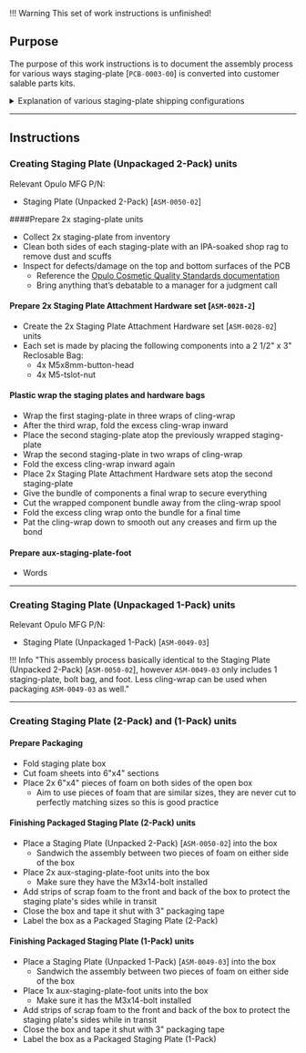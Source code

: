 !!! Warning
	This set of work instructions is unfinished!

## Purpose
The purpose of this work instructions is to document the assembly process for various ways staging-plate [`PCB-0003-00`] is converted into customer salable parts kits.

<details>
<summary> Explanation of various staging-plate shipping configurations</summary>

When we receive orders for staging plates, customers can select whether they want a 1-pack or a 2-pack at checkout. Depending on whether they buy their staging plates with additional items or not has an impact on how we package these goods.<br>
<br>
If a customer orders either 1 or 2 staging plate(s) and nothing else, we will ship them one of the following products:<br>
- Packaged Staging Plate (1-Pack)<br>
- Packaged Staging Plate (2-Pack)
<br>
<br>
Note: When a customer orders 2x Staging Plate (1-Pack), we treat this as a single order for a Packaged Staging Plate (2-Pack). This is done to prevent wasted packaging material and lower shipping costs.
<br>
<br>
When customer orders a permutation of products, such as one of the examples below, we will ship a quantity of the following products that's required to fulfill their order:

<br>- Unpackaged Staging Plate (1-Pack)
<br>- Unpackaged Staging Plate (2-Pack)

<details>
<summary> Example permutations that can trigger this switch:</summary>

	- purchase more than 2 staging plates<br>
	- purchase one of our smaller items, like a getting-started-kit, alongside some amount of staging plates<br>
	- purchases extra staging plates with their LumenPnP v3 order<br>

</details>

The reason for all this nuance is that order permutations can mean we may have to use something other than the designated staging plate box.
<br>
 - Sometimes a box is not even required, like when a customer gets extra plates with their v3.
<br>
 - Some combinations of items will even fit in a staging plate box, yet we won't be able to follow the usual packaging instructions!
<br>
 - In the future it will be better to get rid of the Packaged Staging Plate SKUs and eliminate this complexity all together.<br>

</details>

*** 

## Instructions

### Creating Staging Plate (Unpackaged 2-Pack) units
Relevant Opulo MFG P/N:

- Staging Plate (Unpacked 2-Pack) [`ASM-0050-02`]


####Prepare 2x staging-plate units
* Collect 2x staging-plate from inventory
* Clean both sides of each staging-plate with an IPA-soaked shop rag to remove dust and scuffs
* Inspect for defects/damage on the top and bottom surfaces of the PCB
	* Reference the [Opulo Cosmetic Quality Standards documentation](https://docs.google.com/document/d/1vblE59KeiyKYdd655MeTJDzQi4rJhu8tgH3RU7gAahY/edit?usp=sharing)
	* Bring anything that’s debatable to a manager for a judgment call

#### Prepare 2x Staging Plate Attachment Hardware set [`ASM-0028-2`]
* Create the 2x Staging Plate Attachment Hardware set [`ASM-0028-02`] units
* Each set is made by placing the following components into a 2 1/2" x 3" Reclosable Bag:
	* 4x M5x8mm-button-head
	* 4x M5-tslot-nut

#### Plastic wrap the staging plates and hardware bags
* Wrap the first staging-plate in three wraps of cling-wrap
* After the third wrap, fold the excess cling-wrap inward
* Place the second staging-plate atop the previously wrapped staging-plate
* Wrap the second staging-plate in two wraps of cling-wrap
* Fold the excess cling-wrap inward again
* Place 2x Staging Plate Attachment Hardware sets atop the second staging-plate
* Give the bundle of components a final wrap to secure everything
* Cut the wrapped component bundle away from the cling-wrap spool 
* Fold the excess cling wrap onto the bundle for a final time
* Pat the cling-wrap down to smooth out any creases and firm up the bond

#### Prepare aux-staging-plate-foot
- Words

*** 

### Creating Staging Plate (Unpackaged 1-Pack) units
Relevant Opulo MFG P/N:

- Staging Plate (Unpackaged 1-Pack) [`ASM-0049-03`]

!!! Info "This assembly process basically identical to the Staging Plate (Unpacked 2-Pack) [`ASM-0050-02`], however `ASM-0049-03` only includes 1 staging-plate, bolt bag, and foot. Less cling-wrap can be used when packaging `ASM-0049-03` as well."

*** 

### Creating Staging Plate (2-Pack) and (1-Pack) units
#### Prepare Packaging

* Fold staging plate box
* Cut foam sheets into 6"x4" sections
* Place 2x 6"x4" pieces of foam on both sides of the open box
	* Aim to use pieces of foam that are similar sizes, they are never cut to perfectly matching sizes so this is good practice

#### Finishing Packaged Staging Plate (2-Pack) units
* Place a Staging Plate (Unpacked 2-Pack) [`ASM-0050-02`] into the box 
	* Sandwich the assembly between two pieces of foam on either side of the box
* Place 2x aux-staging-plate-foot units into the box
	* Make sure they have the M3x14-bolt installed 
* Add strips of scrap foam to the front and back of the box to protect the staging plate's sides while in transit
* Close the box and tape it shut with 3" packaging tape
* Label the box as a Packaged Staging Plate (2-Pack)

#### Finishing Packaged Staging Plate (1-Pack) units
* Place a Staging Plate (Unpacked 1-Pack) [`ASM-0049-03`] into the box 
	* Sandwich the assembly between two pieces of foam on either side of the box
* Place 1x aux-staging-plate-foot units into the box
	* Make sure it has the M3x14-bolt installed 
* Add strips of scrap foam to the front and back of the box to protect the staging plate's sides while in transit
* Close the box and tape it shut with 3" packaging tape
* Label the box as a Packaged Staging Plate (1-Pack)